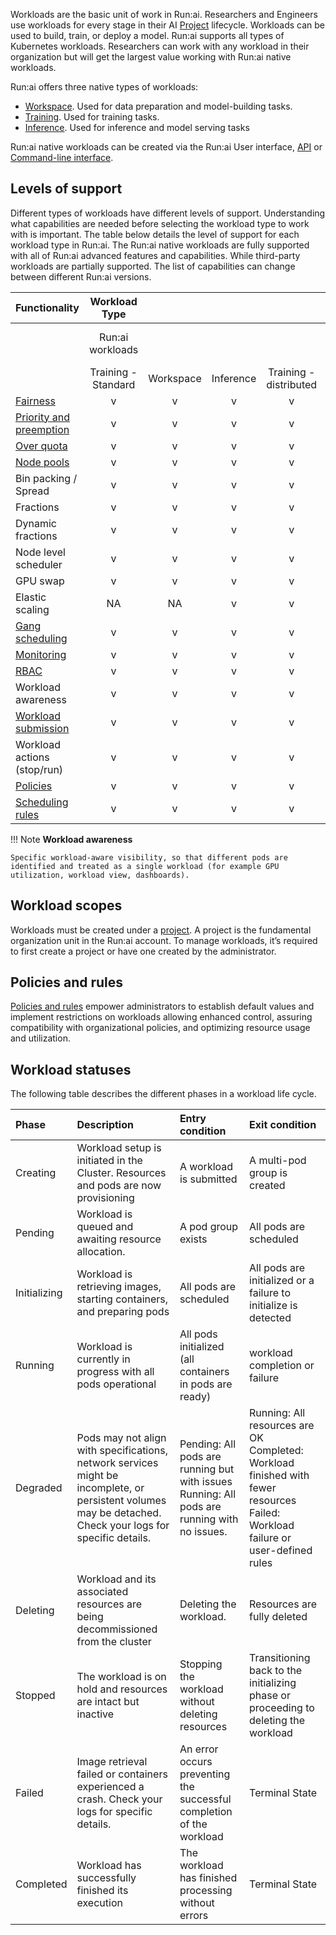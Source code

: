 Workloads are the basic unit of work in Run:ai. Researchers and Engineers use workloads for every stage in their AI [Project](../../../platform-admin/aiinitiatives/org/projects.md) lifecycle. Workloads can be used to build, train, or deploy a model. Run:ai supports all types of Kubernetes workloads. Researchers can work with any workload in their organization but will get the largest value working with Run:ai native workloads.

Run:ai offers three native types of workloads:

* [Workspace](../../../Researcher/workloads/workspaces/overview.md). Used for data preparation and model-building tasks.  
* [Training](../../../Researcher/workloads/trainings.md). Used for training tasks.  
* [Inference](../../../Researcher/workloads/inference-overview.md). Used for inference and model serving tasks  

Run:ai native workloads can be created via the Run:ai User interface, [API](https://api-docs.run.ai/2.18/tag/Workloads) or [Command-line interface](../../../Researcher/cli-reference/Introduction.md).

## Levels of support

Different types of workloads have different levels of support. Understanding what capabilities are needed before selecting the workload type to work with is important. The table below details the level of support for each workload type in Run:ai. The Run:ai native workloads are fully supported with all of Run:ai advanced features and capabilities. While third-party workloads are partially supported. The list of capabilities can change between different Run:ai versions.

| Functionality | Workload Type |  |  |                        |  |
| ----- | :---: | :---: | :---: |:----------------------:| ----- |
|  | Run:ai workloads |  |  |                        | Third-party workloads |
|  | Training - Standard | Workspace | Inference | Training - distributed | All K8s workloads |
| [Fairness](../../../Researcher/scheduling/the-runai-scheduler.md#fairness-fair-resource-distribution) | v | v | v |           v            | v |
| [Priority and preemption](../../../Researcher/scheduling/the-runai-scheduler.md#preemption) | v | v | v |           v            | v |
| [Over quota](../../../Researcher/scheduling/the-runai-scheduler.md#over-quota-priority) | v | v | v |           v            | v |
| [Node pools](../../../platform-admin/aiinitiatives/resources/node-pools.md) | v | v | v |           v            | v |
| Bin packing / Spread | v | v | v |           v            | v |
| Fractions | v | v | v |           v            | v |
| Dynamic fractions | v | v | v |           v            | v |
| Node level scheduler | v | v | v |           v            | v |
| GPU swap | v | v | v |           v            | v |
| Elastic scaling | NA | NA | v |           v            | v |
| [Gang scheduling](../../../Researcher/scheduling/the-runai-scheduler.md#gang-scheduling) | v | v | v |           v            | v |
| [Monitoring](../../../admin/maintenance/alert-monitoring.md) | v | v | v |           v            | v |
| [RBAC](../../../admin/authentication/authentication-overview.md#role-based-access-control-rbac-in-runai) | v | v | v |           v            |  |
| Workload awareness | v | v | v |           v            |  |
| [Workload submission](../../../Researcher/workloads/overviews/managing-workloads.md) | v | v | v |           v            |  |
| Workload actions (stop/run) | v | v | v |           v            |  |
| [Policies](../../../platform-admin/workloads/policies/overview.md) | v | v | v |           v            |  |
| [Scheduling rules](../../../platform-admin/aiinitiatives/org/scheduling-rules.md) | v | v | v |           v            |  |

!!! Note
    __Workload awareness__

    Specific workload-aware visibility, so that different pods are identified and treated as a single workload (for example GPU utilization, workload view, dashboards).


## Workload scopes

Workloads must be created under a [project](../../../platform-admin/aiinitiatives/org/projects.md). A project is the fundamental organization unit in the Run:ai account. To manage workloads, it’s required to first create a project or have one created by the administrator.

## Policies and rules

[Policies and rules](../../../platform-admin/workloads/policies/overview.md) empower administrators to establish default values and implement restrictions on workloads allowing enhanced control, assuring compatibility with organizational policies, and optimizing resource usage and utilization.

## Workload statuses

The following table describes the different phases in a workload life cycle.

| Phase | Description | Entry condition | Exit condition |
| :---- | :---- | :---- | :---- |
| Creating | Workload setup is initiated in the Cluster. Resources and pods are now provisioning | A workload is submitted | A multi-pod group is created |
| Pending | Workload is queued and awaiting resource allocation. | A pod group exists | All pods are scheduled |
| Initializing | Workload is retrieving images, starting containers, and preparing pods | All pods are scheduled | All pods are initialized or a failure to initialize is detected |
| Running | Workload is currently in progress with all pods operational | All pods initialized (all containers in pods are ready) | workload completion or failure |
| Degraded | Pods may not align with specifications, network services might be incomplete, or persistent volumes may be detached. Check your logs for specific details. | Pending: All pods are running but with issues Running: All pods are running with no issues. | Running: All resources are OK Completed: Workload finished with fewer resources Failed: Workload failure or user-defined rules |
| Deleting | Workload and its associated resources are being decommissioned from the cluster | Deleting the workload. | Resources are fully deleted |
| Stopped | The workload is on hold and resources are intact but inactive | Stopping the workload without deleting resources | Transitioning back to the initializing phase or proceeding to deleting the workload |
| Failed | Image retrieval failed or containers experienced a crash. Check your logs for specific details. | An error occurs preventing the successful completion of the workload | Terminal State |
| Completed | Workload has successfully finished its execution | The workload has finished processing without errors | Terminal State |
